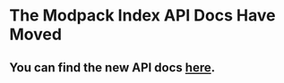 The Modpack Index API Docs Have Moved
==========================

## You can find the new API docs [here](https://www.modpackindex.com/api).